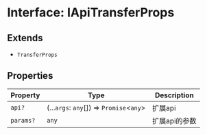 # Interface: IApiTransferProps

## Extends

- `TransferProps`

## Properties

| Property | Type | Description |
| ------ | ------ | ------ |
| `api?` | (...`args`: `any`[]) => `Promise`\<`any`\> | 扩展api |
| `params?` | `any` | 扩展api的参数 |
